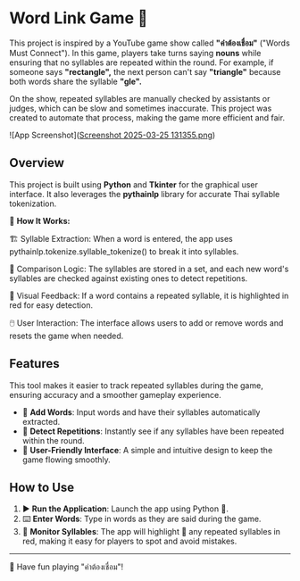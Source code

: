# Word Link Game 🔗

This project is inspired by a YouTube game show called **"คำต้องเชื่อม"** ("Words Must Connect"). In this game, players take turns saying **nouns** while ensuring that no syllables are repeated within the round. For example, if someone says **"rectangle",** the next person can't say **"triangle"** because both words share the syllable **"gle".**

On the show, repeated syllables are manually checked by assistants or judges, which can be slow and sometimes inaccurate. This project was created to automate that process, making the game more efficient and fair.

![App Screenshot]([Screenshot 2025-03-25 131355.png](https://github.com/earth1517/word-link-game/blob/main/Screenshot%202025-03-25%20131355.png))

## Overview

This project is built using **Python** and **Tkinter** for the graphical user interface. It also leverages the **pythainlp** library for accurate Thai syllable tokenization.

🔧 **How It Works:**

🏗️ Syllable Extraction: When a word is entered, the app uses pythainlp.tokenize.syllable_tokenize() to break it into syllables.

🔄 Comparison Logic: The syllables are stored in a set, and each new word's syllables are checked against existing ones to detect repetitions.

🎨 Visual Feedback: If a word contains a repeated syllable, it is highlighted in red for easy detection.

🖱️ User Interaction: The interface allows users to add or remove words and resets the game when needed.


## Features

This tool makes it easier to track repeated syllables during the game, ensuring accuracy and a smoother gameplay experience.

- 📝 **Add Words**: Input words and have their syllables automatically extracted.
- 🔎 **Detect Repetitions**: Instantly see if any syllables have been repeated within the round.
- 🎨 **User-Friendly Interface**: A simple and intuitive design to keep the game flowing smoothly.


## How to Use

1. ▶️ **Run the Application**: Launch the app using Python 🐍.
2. ⌨️ **Enter Words**: Type in words as they are said during the game.
3. 🚨 **Monitor Syllables**: The app will highlight 🔴 any repeated syllables in red, making it easy for players to spot and avoid mistakes.

---


🎉 Have fun playing "คำต้องเชื่อม"!

